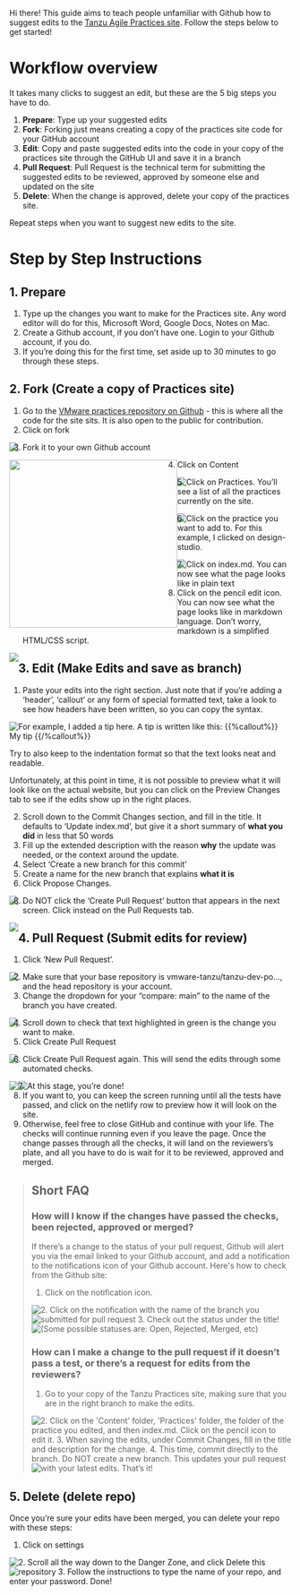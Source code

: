 
Hi there! This guide aims to teach people unfamiliar with Github how to suggest edits to the [Tanzu Agile Practices site](https://tanzu.vmware.com/developer/practices/). Follow the steps below to get started!


# Workflow overview

It takes many clicks to suggest an edit, but these are the 5 big steps you have to do.

1. **Prepare**: Type up your suggested edits 
2. **Fork**: Forking just means creating a copy of the practices site code for your GitHub account
3. **Edit**: Copy and paste suggested edits into the code in your copy of the practices site through the GitHub UI and save it in a branch
4. **Pull Request**: Pull Request is the technical term for submitting the suggested edits to be reviewed, approved by someone else and updated on the site
5. **Delete**: When the change is approved, delete your copy of the practices site.

Repeat steps when you want to suggest new edits to the site.

# Step by Step Instructions 

## 1. Prepare
1. Type up the changes you want to make for the Practices site. Any word editor will do for this, Microsoft Word, Google Docs, Notes on Mac.
2. Create a Github account, if you don’t have one. Login to your Github account, if you do.
3. If you’re doing this for the first time, set aside up to 30 minutes to go through these steps.

## 2. Fork (Create a copy of Practices site)
1. Go to the [VMware practices repository on Github](https://github.com/vmware-tanzu/tanzu-dev-portal/tree/main/content/practices) - this is where all the code for the site sits. It is also open to the public for contribution. 
2.  Click on fork

<img style="float: left;" src="https://github.com/Weimankow/tanzu-dev-portal/blob/Guide-for-Contributors-New-to-Github/Images%20for%20Guide/Click%20on%20Fork.png" />

3. Fork it to your own Github account
<img style="float: left;" width="300"  src="https://github.com/Weimankow/tanzu-dev-portal/blob/Guide-for-Contributors-New-to-Github/Images%20for%20Guide/Fork%20to%20your%20own%20Github%20account.png" />

4. Click on Content

<img style="float: left;" src="https://github.com/Weimankow/tanzu-dev-portal/blob/Guide-for-Contributors-New-to-Github/Images%20for%20Guide/Click%20on%20Content.png"  />

5. Click on Practices. You’ll see a list of all the practices currently on the site.
<img style="float: left;" src="https://github.com/Weimankow/tanzu-dev-portal/blob/Guide-for-Contributors-New-to-Github/Images%20for%20Guide/Click%20on%20Practices.png" />

6. Click on the practice you want to add to. For this example, I clicked on design-studio.
<img style="float: left;" src="https://github.com/Weimankow/tanzu-dev-portal/blob/Guide-for-Contributors-New-to-Github/Images%20for%20Guide/Click%20on%20the%20practice%20you%20want%20to%20edit.png"  />

7. Click on index.md. You can now see what the page looks like in plain text
8. Click on the pencil edit icon. You can now see what the page looks like in markdown language. Don’t worry, markdown is a simplified HTML/CSS script. 
<img style="float: left;" src="https://github.com/Weimankow/tanzu-dev-portal/blob/Guide-for-Contributors-New-to-Github/Images%20for%20Guide/Click%20on%20Edit%20icon.png" />

## 3. Edit (Make Edits and save as branch)

1. Paste your edits into the right section. Just note that if you’re adding a ‘header’, ‘callout’ or any form of special formatted text, take a look to see how headers have been written, so you can copy the syntax. 

<img style="float: left;" src="https://github.com/Weimankow/tanzu-dev-portal/blob/Guide-for-Contributors-New-to-Github/Images%20for%20Guide/Edit%201.png" />

For example, I added a tip here. A tip is written like this:
 {{%callout%}}
My tip
 {{/%callout%}}

Try to also keep to the indentation format so that the text looks neat and readable.

Unfortunately, at this point in time, it is not possible to preview what it will look like on the actual website, but you can click on the Preview Changes tab to see if the edits show up in the right places. 

2. Scroll down to the Commit Changes section, and fill in the title. It defaults to ‘Update index.md’, but give it a short summary of **what you did** in less that 50 words
3. Fill up the extended description with the reason **why** the update was needed, or the context around the update.
4. Select ‘Create a new branch for this commit’
5. Create a name for the new branch that explains **what it is** 
6. Click Propose Changes. 

<img style="float: left;" src="https://github.com/Weimankow/tanzu-dev-portal/blob/Guide-for-Contributors-New-to-Github/Images%20for%20Guide/Edit%202-6.png" />


8. Do NOT click the ‘Create Pull Request’ button that appears in the next screen. Click instead on the Pull Requests tab. 

<img style="float: left;" src="https://github.com/Weimankow/tanzu-dev-portal/blob/Guide-for-Contributors-New-to-Github/Images%20for%20Guide/Edit%207.png" />

## 4. Pull Request (Submit edits for review)

1. Click ‘New Pull Request’. 
<img style="float: left;" src="https://github.com/Weimankow/tanzu-dev-portal/blob/Guide-for-Contributors-New-to-Github/Images%20for%20Guide/PR%201.png" />

2. Make sure that your base repository is vmware-tanzu/tanzu-dev-po..., and the head repository is your account.
3. Change the dropdown for your “compare: main” to the name of the branch you have created. 
<img style="float: left;" src="https://github.com/Weimankow/tanzu-dev-portal/blob/Guide-for-Contributors-New-to-Github/Images%20for%20Guide/PR2-3.png" />

4. Scroll down to check that text highlighted in green is the change you want to make. 
5. Click Create Pull Request
<img style="float: left;" src="https://github.com/Weimankow/tanzu-dev-portal/blob/Guide-for-Contributors-New-to-Github/Images%20for%20Guide/PR5.png" />

6. Click Create Pull Request again. This will send the edits through some automated checks. 
<img style="float: left;" src="https://github.com/Weimankow/tanzu-dev-portal/blob/Guide-for-Contributors-New-to-Github/Images%20for%20Guide/PR6.png" />
<img style="float: left;" src="https://github.com/Weimankow/tanzu-dev-portal/blob/Guide-for-Contributors-New-to-Github/Images%20for%20Guide/PR%207%20-%20checks.png" />

7. At this stage, you’re done! 
8. If you want to, you can keep the screen running until all the tests have passed, and click on the netlify row to preview how it will look on the site.
9. Otherwise, feel free to close GitHub and continue with your life. The checks will continue running even if you leave the page. Once the change passes through all the checks, it will land on the reviewers’s plate, and all you have to do is wait for it to be reviewed, approved and merged. 

> ## Short FAQ
>
> ### How will I know if the changes have passed the checks, been rejected, approved or merged?
> If there’s a change to the status of your pull request, Github will alert you via the email linked to your Github account, and add a notification to the  notifications icon of your Github account. Here's how to check from the Github site:
> 1. Click on the notification icon.
><img style="float: left;" src="https://github.com/Weimankow/tanzu-dev-portal/blob/Guide-for-Contributors-New-to-Github/Images%20for%20Guide/Notification%201.png"/>
> 2. Click on the notification with the name of the branch you submitted for pull request
><img style="float: left;" src="https://github.com/Weimankow/tanzu-dev-portal/blob/Guide-for-Contributors-New-to-Github/Images%20for%20Guide/Notification%202.png"/>
> 3. Check out the status under the title! (Some possible statuses are: Open, Rejected, Merged, etc)
><img style="float: left;" src="https://github.com/Weimankow/tanzu-dev-portal/blob/Guide-for-Contributors-New-to-Github/Images%20for%20Guide/Notification%203.png"/>
> 
> ### How can I make a change to the pull request if it doesn’t pass a test, or there’s a request for edits from the reviewers?
> 1. Go to your copy of the Tanzu Practices site, making sure that you are in the right branch to make the edits.
> <img style="float: left;" src="https://github.com/Weimankow/tanzu-dev-portal/blob/Guide-for-Contributors-New-to-Github/Images%20for%20Guide/MkChanges%201.png" />
> 2. Click on the 'Content' folder, 'Practices' folder, the folder of the practice you edited, and then index.md. Click on the pencil icon to edit it.  
> 3. When saving the edits, under Commit Changes, fill in the title and description for the change.  
> 4. This time, commit directly to the branch. Do NOT create a new branch. This updates your pull request with your latest edits.   
> <img style="float: left;" src="https://github.com/Weimankow/tanzu-dev-portal/blob/Guide-for-Contributors-New-to-Github/Images%20for%20Guide/MkChanges%202.png" />
> That’s it!

## 5. Delete (delete repo)

Once you’re sure your edits have been merged, you can delete your repo with these steps:

1. Click on settings
<img style="float: left;" src="https://github.com/Weimankow/tanzu-dev-portal/blob/Guide-for-Contributors-New-to-Github/Images%20for%20Guide/Delete%201.png"/>
2. Scroll all the way down to the Danger Zone, and click Delete this repository
<img style="float: left;" src="https://github.com/Weimankow/tanzu-dev-portal/blob/Guide-for-Contributors-New-to-Github/Images%20for%20Guide/Delete%202.png"/>
3. Follow the instructions to type the name of your repo, and enter your password. Done!
